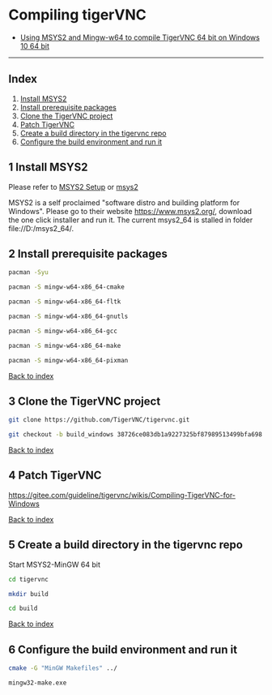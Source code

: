 # Compiling tigerVNC

- [Using MSYS2 and Mingw-w64 to compile TigerVNC 64 bit on Windows 10 64 bit](https://github.com/TigerVNC/tigervnc/wiki/Compiling-TigerVNC-for-Windows)

*****************************************

## Index

1. [Install MSYS2](#install-msys2)
2. [Install prerequisite packages](#install-prerequisite-packages)
3. [Clone the TigerVNC project](#clone-the-tigervnc-project)
4. [Patch TigerVNC](#patch-tigerVNC)
5. [Create a build directory in the tigervnc repo](#create-a-build-directory-in-the-tigervnc-repo)
6. [Configure the build environment and run it](#configure-the-build-environment-and-run-it)


## 1 Install MSYS2

Please refer to [MSYS2 Setup](../coding/ffmpeg/ffmpeg.md#msys2-setup) or
[msys2](msys2.md#installation)

MSYS2 is a self proclaimed "software distro and building platform for Windows". 
Please go to their website https://www.msys2.org/, download the one click 
installer and run it. 
The current msys2_64 is stalled in folder file://D:/msys2_64/.


## 2 Install prerequisite packages

```bash
pacman -Syu

pacman -S mingw-w64-x86_64-cmake

pacman -S mingw-w64-x86_64-fltk

pacman -S mingw-w64-x86_64-gnutls

pacman -S mingw-w64-x86_64-gcc

pacman -S mingw-w64-x86_64-make

pacman -S mingw-w64-x86_64-pixman
```

[Back to index](#index)


## 3 Clone the TigerVNC project

```bash
git clone https://github.com/TigerVNC/tigervnc.git

git checkout -b build_windows 38726ce083db1a9227325bf87989513499bfa698
```

[Back to index](#index)


## 4 Patch TigerVNC

https://gitee.com/guideline/tigervnc/wikis/Compiling-TigerVNC-for-Windows


[Back to index](#index)


## 5 Create a build directory in the tigervnc repo

Start MSYS2-MinGW 64 bit

```bash
cd tigervnc

mkdir build

cd build
```


[Back to index](#index)


## 6 Configure the build environment and run it

```bash
cmake -G "MinGW Makefiles" ../

mingw32-make.exe
```



